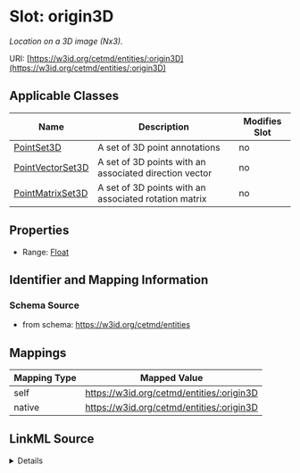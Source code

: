 

# Slot: origin3D


_Location on a 3D image (Nx3)._





URI: [https://w3id.org/cetmd/entities/:origin3D](https://w3id.org/cetmd/entities/:origin3D)



<!-- no inheritance hierarchy -->





## Applicable Classes

| Name | Description | Modifies Slot |
| --- | --- | --- |
| [PointSet3D](PointSet3D.md) | A set of 3D point annotations |  no  |
| [PointVectorSet3D](PointVectorSet3D.md) | A set of 3D points with an associated direction vector |  no  |
| [PointMatrixSet3D](PointMatrixSet3D.md) | A set of 3D points with an associated rotation matrix |  no  |







## Properties

* Range: [Float](Float.md)





## Identifier and Mapping Information







### Schema Source


* from schema: https://w3id.org/cetmd/entities




## Mappings

| Mapping Type | Mapped Value |
| ---  | ---  |
| self | https://w3id.org/cetmd/entities/:origin3D |
| native | https://w3id.org/cetmd/entities/:origin3D |




## LinkML Source

<details>
```yaml
name: origin3D
description: Location on a 3D image (Nx3).
from_schema: https://w3id.org/cetmd/entities
rank: 1000
array:
  exact_number_dimensions: 2
  dimensions:
  - alias: N
    minimum_cardinality: 1
  - alias: xyz
    exact_cardinality: 3
alias: origin3D
domain_of:
- PointSet3D
- PointVectorSet3D
- PointMatrixSet3D
range: float

```
</details>